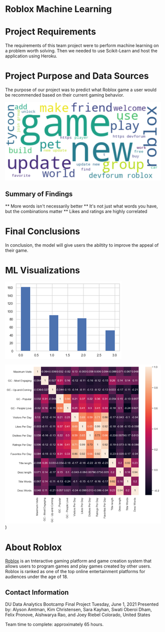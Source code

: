 # Roblox Machine Learning

# Project Requirements 
The requirements of this team project were to perform machine learning on a problem worth solving.  Then we needed to use Scikit-Learn and host the application using Heroku.

# Project Purpose and Data Sources
The purpose of our project was to predict what Roblox game a user would be recommended based on their current gaming behavior.  

![final_wordcloud](/static/Images/final_wordcloud.png)

## Summary of Findings
** More words isn't necessarily better
** It's not just what words you have, but the combinations matter
** Likes and ratings are highly correlated

# Final Conclusions
In conclusion, the model will give users the abiltity to improve the appeal of their game.

# ML Visualizations
![final_awards_distribution](/static/Images/final_awards_distribution.png)

![final_correlation_heatmap](/static/Images/final_correlation_heatmap.png))

# About Roblox
[Roblox](https://www.roblox.com/) is an tnteractive gaming platform and game creation system that allows users to program games and play games created by other users.  Roblox is ranked as one of the top online entertainment platforms for audiences under the age of 18.

## Contact Information

DU Data Analytics Bootcamp
Final Project
Tuesday, June 1, 2021
Presented by: Alyson Amtman, Kim Christensen, Sara Kayhan, Swati Oberoi Dham, Felix Pronove, Aishwarya Rao, and Joey Riebel
Colorado, United States

Team time to complete: approximately 65 hours.
